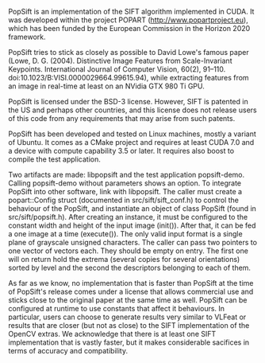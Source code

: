 PopSift is an implementation of the SIFT algorithm implemented in CUDA. It was developed within the project POPART (http://www.popartproject.eu), which has been funded by the European Commission in the Horizon 2020 framework.

PopSift tries to stick as closely as possible to David Lowe's famous paper (Lowe, D. G. (2004). Distinctive Image Features from Scale-Invariant Keypoints. International Journal of Computer Vision, 60(2), 91–110. doi:10.1023/B:VISI.0000029664.99615.94), while extracting features from an image in real-time at least on an NVidia GTX 980 Ti GPU.

PopSift is licensed under the BSD-3 license. However, SIFT is patented in the US and perhaps other countries, and this license does not release users of this code from any requirements that may arise from such patents.

PopSift has been developed and tested on Linux machines, mostly a variant of Ubuntu. It comes as a CMake project and requires at least CUDA 7.0 and a device with compute capability 3.5 or later. It requires also boost to compile the test application.

Two artifacts are made: libpopsift and the test application popsift-demo. Calling popsift-demo without parameters shows an option. To integrate PopSift into other software, link with libpopsift.
The caller must create a popart::Config struct (documented in src/sift/sift_conf.h) to control the behaviour of the PopSift, and instantiate an object of class PopSift (found in src/sift/popsift.h). After creating an instance, it must be configured to the constant width and height of the input image (init()). After that, it can be fed a one image at a time (execute()). The only valid input format is a single plane of grayscale unsigned characters. The caller can pass two pointers to one vector of vectors each. They should be empty on entry. The first one will on return hold the extrema (several copies for several orientations) sorted by level and the second the descriptors belonging to each of them.

As far as we know, no implementation that is faster than PopSift at the time of PopSift's release comes under a license that allows commercial use and sticks close to the original paper at the same time as well. PopSift can be configured at runtime to use constants that affect it behaviours. In particular, users can choose to generate results very similar to VLFeat or results that are closer (but not as close) to the SIFT implementation of the OpenCV extras. We acknowledge that there is at least one SIFT implementation that is vastly faster, but it makes considerable sacifices in terms of accuracy and compatibility.
